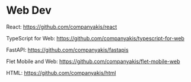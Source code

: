 # Web Dev 

React:
https://github.com/companyakis/react

TypeScript for Web:
https://github.com/companyakis/typescript-for-web

FastAPI:
https://github.com/companyakis/fastapis

Flet Mobile and Web:
https://github.com/companyakis/flet-mobile-web

HTML:
https://github.com/companyakis/html
